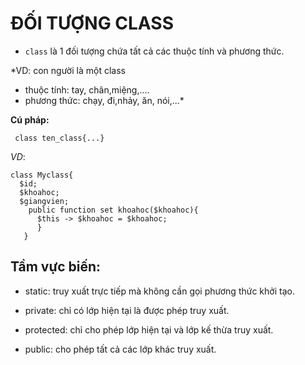 
# ĐỐI TƯỢNG CLASS

- `class` là 1 đối tượng chứa tất cả các thuộc tính và phương thức.

*VD: con người là một class
- thuộc tính: tay, chân,miệng,....
- phương thức: chạy, đi,nhảy, ăn, nói,...*

**Cú pháp:**

` class ten_class{...}`

*VD*:

```
class Myclass{
  $id;
  $khoahoc;
  $giangvien;
    public function set khoahoc($khoahoc){
      $this -> $khoahoc = $khoahoc;
      }
   }
```

## Tầm vực biến:

- static: truy xuất trực tiếp mà không cần gọi phương thức khởi tạo.

- private: chỉ có lớp hiện tại là được phép truy xuất.

- protected: chỉ cho phép lớp hiện tại và lớp kế thừa truy xuất.

- public: cho phép tất cả các lớp khác truy xuất.

